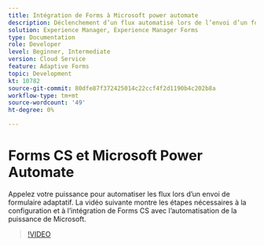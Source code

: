 ```yaml
---
title: Intégration de Forms à Microsoft power automate
description: Déclenchement d’un flux automatisé lors de l’envoi d’un formulaire adaptatif
solution: Experience Manager, Experience Manager Forms
type: Documentation
role: Developer
level: Beginner, Intermediate
version: Cloud Service
feature: Adaptive Forms
topic: Development
kt: 10782
source-git-commit: 80dfe87f372425014c22ccf4f2d1190b4c202b8a
workflow-type: tm+mt
source-wordcount: '49'
ht-degree: 0%

---
```


# Forms CS et Microsoft Power Automate

Appelez votre puissance pour automatiser les flux lors d’un envoi de formulaire adaptatif. La vidéo suivante montre les étapes nécessaires à la configuration et à l’intégration de Forms CS avec l’automatisation de la puissance de Microsoft.

>[!VIDEO](https://video.tv.adobe.com/v/345675/?quality=9&learn=on)
